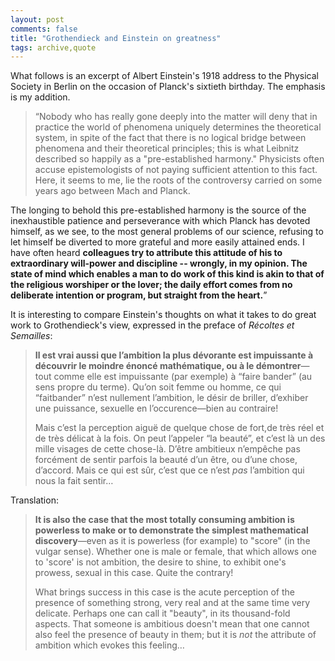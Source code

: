 ```yaml
---
layout: post
comments: false
title: "Grothendieck and Einstein on greatness"
tags: archive,quote
---
```


What follows is an excerpt of Albert Einstein's 1918 address to the Physical Society in Berlin on the occasion of Planck's sixtieth birthday. The emphasis is my addition.

> “Nobody who has really gone deeply into the matter will deny that in practice the world of phenomena uniquely determines the theoretical system, in spite of the fact that there is no logical bridge between phenomena and their theoretical principles; this is what Leibnitz described so happily as a "pre-established harmony."
Physicists often accuse epistemologists of not paying sufficient attention to this fact.
Here, it seems to me, lie the roots of the controversy carried on some years ago between Mach and Planck.
>
 The longing to behold this pre-established harmony is the source of the inexhaustible patience and perseverance with which Planck has devoted himself, as we see, to the most general problems of our science, refusing to let himself be diverted to more grateful and more easily attained ends. 
I have often heard **colleagues try to attribute this attitude of his to extraordinary will-power and discipline -- wrongly, in my opinion.
The state of mind which enables a man to do work of this kind is akin to that of the religious worshiper or the lover; the daily effort comes from no deliberate intention or program, but straight from the heart.**”

It is interesting to compare Einstein's thoughts on what it takes to do great work to Grothendieck's view, expressed in the preface of *Récoltes et Semailles*:
> **Il est vrai aussi que l’ambition la plus dévorante est impuissante à découvrir le moindre énoncé mathématique, ou à le démontrer**—tout comme elle est impuissante (par exemple) à “faire  bander” (au sens propre du terme). 
> Qu’on soit femme ou homme, ce qui “faitbander” n’est nullement l’ambition, le désir de briller, d’exhiber une puissance, sexuelle en l’occurence—bien au contraire! 
>
> Mais c’est la perception aiguë de quelque chose de fort,de très réel et de très délicat à la fois. 
> On peut l’appeler “la beauté”, et c’est là un des mille visages de cette chose-là. 
> D’être ambitieux n’empêche pas forcément de sentir parfois la beauté d’un être, ou d’une chose, d’accord. 
> Mais ce qui est sûr, c’est que ce n’est *pas* l’ambition qui nous la fait sentir…

Translation:

>  **It is also the case that the most totally consuming ambition is powerless to make or to demonstrate the simplest mathematical discovery**—even as it is powerless (for example) to "score" (in the vulgar sense). Whether one is male or female, that which allows one to 'score' is not ambition, the desire to shine, to exhibit one's prowess, sexual in this case. Quite the contrary!
>
>  What brings success in this case is the acute perception of the presence of something strong, very real and at the same time very delicate. Perhaps one can call it "beauty", in its thousand-fold aspects. That someone is ambitious doesn't mean that one cannot also feel the presence of beauty in them; but it is *not* the attribute of ambition which evokes this feeling…
